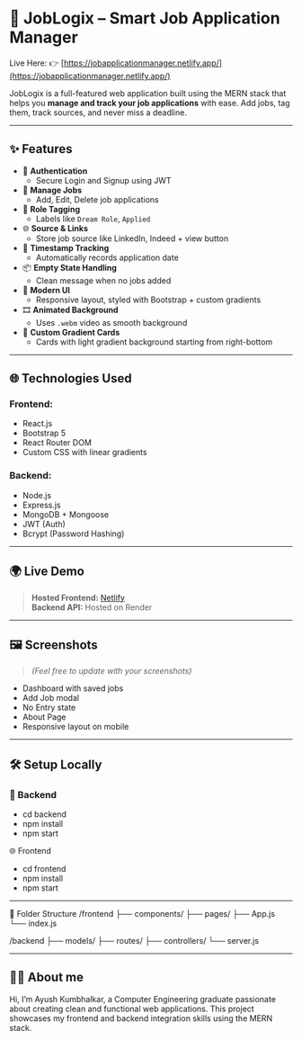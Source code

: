 # 🚀 JobLogix – Smart Job Application Manager

Live Here: 👉 [https://jobapplicationmanager.netlify.app/](https://jobapplicationmanager.netlify.app/)

JobLogix is a full-featured web application built using the MERN stack that helps you **manage and track your job applications** with ease. Add jobs, tag them, track sources, and never miss a deadline.

---

## ✨ Features

- 🔐 **Authentication**
  - Secure Login and Signup using JWT
- 📝 **Manage Jobs**
  - Add, Edit, Delete job applications
- 📌 **Role Tagging**
  - Labels like `Dream Role`, `Applied`
- 🌐 **Source & Links**
  - Store job source like LinkedIn, Indeed + view button
- 📅 **Timestamp Tracking**
  - Automatically records application date
- 📦 **Empty State Handling**
  - Clean message when no jobs added
- 🎨 **Modern UI**
  - Responsive layout, styled with Bootstrap + custom gradients
- 🎞 **Animated Background**
  - Uses `.webm` video as smooth background
- 🌈 **Custom Gradient Cards**
  - Cards with light gradient background starting from right-bottom

---

## 🌐 Technologies Used

### Frontend:
- React.js
- Bootstrap 5
- React Router DOM
- Custom CSS with linear gradients

### Backend:
- Node.js
- Express.js
- MongoDB + Mongoose
- JWT (Auth)
- Bcrypt (Password Hashing)

---

## 🌍 Live Demo

> **Hosted Frontend:** [Netlify](https://jobapplicationmanager.netlify.app/)  
> **Backend API:** Hosted on Render 

---

## 🖼️ Screenshots

> *(Feel free to update with your screenshots)*

- Dashboard with saved jobs  
- Add Job modal  
- No Entry state  
- About Page  
- Responsive layout on mobile

---

## 🛠️ Setup Locally

### 🔧 Backend


- cd backend
- npm install
- npm start


🌐 Frontend

- cd frontend
- npm install
- npm start


---
📁 Folder Structure
/frontend
  ├── components/
  ├── pages/
  ├── App.js
  └── index.js

/backend
  ├── models/
  ├── routes/
  ├── controllers/
  └── server.js
  

---
## 👨‍💻 About me

Hi, I’m Ayush Kumbhalkar, a Computer Engineering graduate passionate about creating clean and functional web applications.
This project showcases my frontend and backend integration skills using the MERN stack.
